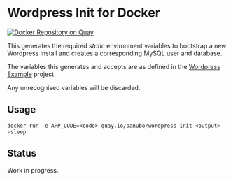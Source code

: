 # Wordpress Init for Docker

[![Docker Repository on Quay](https://quay.io/repository/panubo/wordpress-init/status "Docker Repository on Quay")](https://quay.io/repository/panubo/wordpress-init)

This generates the required _static_ environment variables to bootstrap a new Wordpress install
and creates a corresponding MySQL user and database.

The variables this generates and accepts are as defined in the
[Wordpress Example](https://github.com/voltgrid/voltgrid-wordpress-example) project.

Any unrecognised variables will be discarded.

## Usage

```
docker run -e APP_CODE=<code> quay.io/panubo/wordpress-init <output> --sleep
```

## Status

Work in progress.
